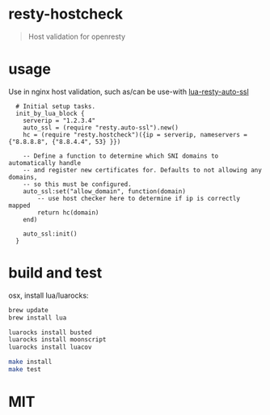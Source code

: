 # resty-hostcheck
> Host validation for openresty

# usage
Use in nginx host validation, such as/can be use-with [lua-resty-auto-ssl](https://github.com/GUI/lua-resty-auto-ssl)
```nginx
  # Initial setup tasks.
  init_by_lua_block {
  	serverip = "1.2.3.4"
    auto_ssl = (require "resty.auto-ssl").new()
    hc = (require "resty.hostcheck")({ip = serverip, nameservers = {"8.8.8.8", {"8.8.4.4", 53} }})

    -- Define a function to determine which SNI domains to automatically handle
    -- and register new certificates for. Defaults to not allowing any domains,
    -- so this must be configured.
    auto_ssl:set("allow_domain", function(domain)
        -- use host checker here to determine if ip is correctly mapped
      	return hc(domain)
    end)

    auto_ssl:init()
  }
```

# build and test
osx, install lua/luarocks:
```sh
brew update
brew install lua

luarocks install busted
luarocks install moonscript
luarocks install luacov

make install
make test
```

# MIT
